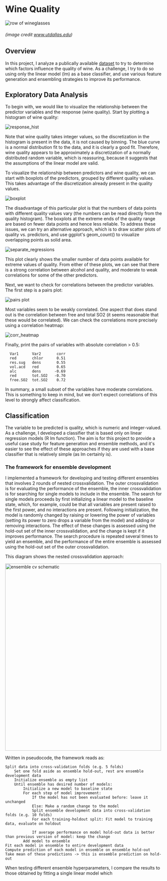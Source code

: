 # Wine Quality

![row of wineglasses](images/row_wine_glasses_utdallas.jpg?raw=true)
###### (image credit www.utdallas.edu)



## Overview

In this project, I analyze a publically available [dataset](https://archive.ics.uci.edu/ml/machine-learning-databases/wine-quality/) to try to determine which factors influence the quality of wine. As a challenge, I try to do so using only the linear model (lm) as a base classifier, and use various feature generation and ensembling strategies to improve its performance.

## Exploratory Data Analysis

To begin with, we would like to visualize the relationship between the predictor variables and the response (wine quality). Start by plotting a histogram of wine quality: 

![response_hist](images/response_hist_with_curve_cropped.png?raw=true)

Note that wine quality takes integer values, so the discretization in the histogram is present in the data, it is not caused by binning. The blue curve is a normal distribution fit to the data, and it is clearly a good fit. Therefore, wine quality appears to be approximately a discretization of a normally distributed random variable, which is reassuring, because it suggests that the assumptions of the linear model are valid.

To visualize the relationship between predictors and wine quality, we can start with boxplots of the predictors, grouped by different quality values. This takes advantage of the discretization already present in the quality values.

![boxplot](images/boxplot_grouped_by_response.png?raw=true)

The disadvantage of this particular plot is that the numbers of data points with different quality values vary (the numbers can be read directly from the quality histogram). The boxplots at the extreme ends of the quality range are based on fewer data points and hence less reliable. 
To address these issues, we can try an alternative approach, which is to draw scatter plots of quality vs. predictors, and use ggplot's geom_count() to visualize overlapping points as solid area.

![separate_regressions](images/separate_regressions.png?raw=true)

This plot clearly shows the smaller number of data points available for extreme values of quality. From either of these plots, we can see that there is a strong correlation between alcohol and quality, and moderate to weak correlations for some of the other predictors.

Next, we want to check for correlations between the predictor variables. The first step is a pairs plot:

![pairs plot](images/pairs_plot.png?raw=true)


Most variables seem to be weakly correlated. One aspect that does stand out is the correlation between free and total SO2 (it seems reasonable that these would be correlated). We can check the correlations more precisely using a correlation heatmap:

![corr_heatmap](images/corr_heatmap.png?raw=true)

Finally, print the pairs of variables with absolute correlation > 0.5:

      Var1      Var2       corr
      red       chlor      0.51
      res.sug   dens       0.55
      vol.acd   red        0.65
      alc       dens      -0.69
      red       tot.SO2   -0.70
      free.SO2  tot.SO2    0.72

In summary, a small subset of the variables have moderate correlations. This is something to keep in mind, but we don't expect correlations of this level to strongly affect classification.

## Classification

The variable to be predicted is quality, which is numeric and integer-valued. As a challenge, I developed a classifier that is based only on linear regression models (R lm function). The aim is for this project to provide a useful case study for feature generation and ensemble methods, and it's easier to see the effect of these approaches if they are used with a base classifier that is relatively simple (as lm certainly is).

### The framework for ensemble development

I implemented a framework for developing and testing different ensembles that involves 2 rounds of nested crossvalidation. The outer crossvalidation is for evaluating the performance of the ensemble, the inner crossvalidation is for searching for single models to include in the ensemble. The search for single models proceeds by first initializing a linear model to the baseline state, which, for example, could be that all variables are present raised to the first power, and no interactions are present. Following initialization, the model is randomly changed by raising or lowering the power of variables (setting its power to zero drops a variable from the model) and adding or removing interactions. The effect of these changes is assessed using the hold-out set of the inner crossvalidation, and the change is kept if it improves performance. The search procedure is repeated several times to yield an ensemble, and the performance of the entire ensemble is assessed using the hold-out set of the outer crossvalidation. 

This diagram shows the nested crossvalidation approach:


<img src="images/ensemble_cv_schematic.png?raw=true" alt="ensemble cv schematic" width="500" height="600">

Written in pseudocode, the framework reads as:

    Split data into cross-validation folds (e.g. 5 folds)
        Set one fold aside as ensemble hold-out, rest are ensemble development data
        Initialize ensemble as empty list
        Until ensemble has desired number of models:
            Initialize a new model to baseline state
            For each step of model improvement:
                If the model has not been evaluated before: leave it unchanged
                Else: Make a random change to the model
                Split ensemble development data into cross-validation folds (e.g. 10 folds)
                For each training-holdout split: Fit model to training data, evaluate on holdout
            
                If average performance on model hold-out data is better than previous version of model: keep the change
            Add model to ensemble
    Fit each model in ensemble to entire development data
    Compute prediction of each model in ensemble on ensemble hold-out
    Take mean of these predictions -> this is ensemble prediction on hold-out
   
   
When testing different ensemble hyperparameters, I compare the results to those obtained by fitting a single linear model which

